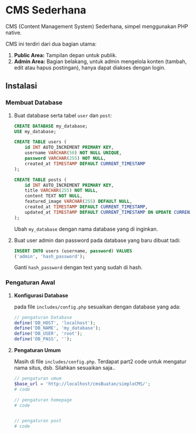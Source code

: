 CMS Sederhana
=============

CMS (Content Management System) Sederhana, simpel menggunakan PHP native.

CMS ini terdiri dari dua bagian utama:

1.  **Public Area:** Tampilan depan untuk publik.
2.  **Admin Area:** Bagian belakang, untuk admin mengelola konten (tambah, edit atau hapus postingan), hanya dapat diakses dengan login.


Instalasi
---------

### Membuat Database

1.  Buat database serta tabel `user` dan `post`:
    
    ```sql    
    CREATE DATABASE my_database;
    USE my_database;

    CREATE TABLE users (
        id INT AUTO_INCREMENT PRIMARY KEY,
        username VARCHAR(50) NOT NULL UNIQUE,
        password VARCHAR(255) NOT NULL,
        created_at TIMESTAMP DEFAULT CURRENT_TIMESTAMP
    );

    CREATE TABLE posts (
        id INT AUTO_INCREMENT PRIMARY KEY,
        title VARCHAR(255) NOT NULL,
        content TEXT NOT NULL,
        featured_image VARCHAR(255) DEFAULT NULL,
        created_at TIMESTAMP DEFAULT CURRENT_TIMESTAMP,
        updated_at TIMESTAMP DEFAULT CURRENT_TIMESTAMP ON UPDATE CURRENT_TIMESTAMP
    );
    ```

    Ubah `my_database` dengan nama database yang di inginkan.
    
2.  Buat user admin dan password pada database yang baru dibuat tadi:
    
    ```sql
    INSERT INTO users (username, password) VALUES
    ('admin', 'hash_password');
    ```
    
    Ganti `hash_password` dengan text yang sudah di hash.
    

### Pengaturan Awal

1.  **Konfigurasi Database**
    
    pada file `includes/config.php` sesuaikan dengan database yang ada:
    
    ```php
    // pengaturan Database
    define('DB_HOST', 'localhost');
    define('DB_NAME', 'my_database');
    define('DB_USER', 'root');
    define('DB_PASS', ''); 
    ```
    
2.  **Pengaturan Umum**
    
    Masih di file `includes/config.php`. Terdapat part2 code untuk mengatur nama situs, dsb. Silahkan sesuaikan saja.. 
    
    ```php
    // pengaturan umum
    $base_url = 'http://localhost/cmsBuatan/simpleCMS/'; 
    # code
    
    // pengaturan homepage
    # code
    
    
    // pengaturan post
    # code
    ```
